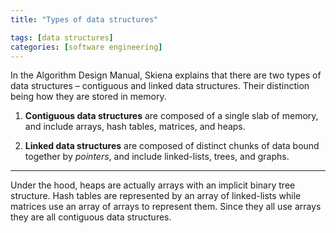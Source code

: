 ```yaml
---
title: "Types of data structures"

tags: [data structures]
categories: [software engineering]
---
```


In the Algorithm Design Manual, Skiena explains that there are two types of data structures – contiguous and linked data structures. Their distinction being how they are stored in memory.

1. **Contiguous data structures** are composed of a single slab of memory, and include arrays, hash tables, matrices, and heaps.

1. **Linked data structures** are composed of distinct chunks of data bound together by *pointers*, and include linked-lists, trees, and graphs.

---

Under the hood, heaps are actually arrays with an implicit binary tree structure. Hash tables are represented by an array of linked-lists while matrices use an array of arrays to represent them. Since they all use arrays they are all contiguous data structures.
